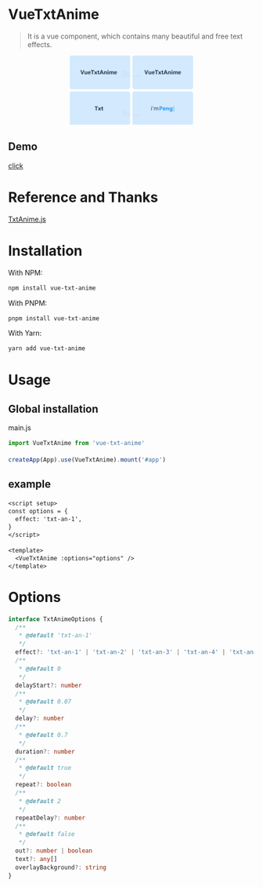 # VueTxtAnime

> It is a vue component, which contains many beautiful and free text effects.

<!-- ![demo.gif](./demo.gif) -->
<div align="center"><img src="./demo.gif" width=50%/></div>

## Demo

[click](https://mohamedfrindi.github.io/TxtAnime.js/)

# Reference and Thanks

[TxtAnime.js](https://github.com/mohamedfrindi/TxtAnime.js)

# Installation

With NPM:

```bash
npm install vue-txt-anime
```

With PNPM:

```bash
pnpm install vue-txt-anime
```

With Yarn:

```bash
yarn add vue-txt-anime
```

# Usage

## Global installation

main.js

```js
import VueTxtAnime from 'vue-txt-anime'

createApp(App).use(VueTxtAnime).mount('#app')
```

## example

```vue
<script setup>
const options = {
  effect: 'txt-an-1',
}
</script>

<template>
  <VueTxtAnime :options="options" />
</template>
```

# Options

```ts
interface TxtAnimeOptions {
  /**
   * @default 'txt-an-1'
   */
  effect?: 'txt-an-1' | 'txt-an-2' | 'txt-an-3' | 'txt-an-4' | 'txt-an-5' | 'txt-an-6' | 'txt-an-7' | 'txt-an-8' | 'txt-an-9'
  /**
   * @default 0
   */
  delayStart?: number
  /**
   * @default 0.07
   */
  delay?: number
  /**
   * @default 0.7
   */
  duration?: number
  /**
   * @default true
   */
  repeat?: boolean
  /**
   * @default 2
   */
  repeatDelay?: number
  /**
   * @default false
   */
  out?: number | boolean
  text?: any[]
  overlayBackground?: string
}
```
